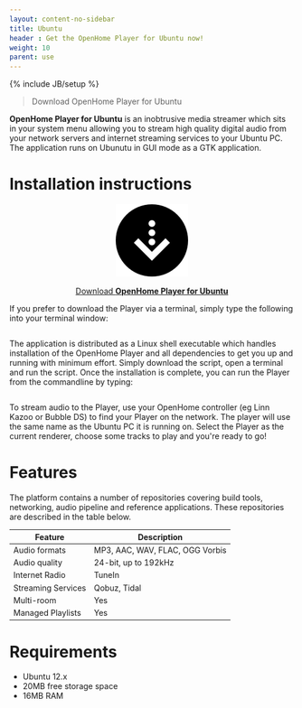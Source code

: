 ```yaml
---
layout: content-no-sidebar
title: Ubuntu
header : Get the OpenHome Player for Ubuntu now!
weight: 10
parent: use
---
```

{% include JB/setup %}

> Download OpenHome Player for Ubuntu

**OpenHome Player for Ubuntu** is an inobtrusive media streamer which sits in your system menu allowing you to stream high quality digital audio from your network servers and internet streaming services to your Ubuntu PC.
The application runs on Ubunutu in GUI mode as a GTK application.

# Installation instructions

<div style="text-align:center" markdown="1">

![](/images/download.png)

<a href="http://builds.openhome.org/releases/openhome/linux/openhomeplayer.sh">Download __OpenHome Player for Ubuntu__</a>
</div>

If you prefer to download the Player via a terminal, simply type the following into your terminal window:

```[/home/penguin]: wget http://builds.openhome.org/releases/openhome/linux/openhomeplayer.sh
```

The application is distributed as a Linux shell executable which handles installation of the OpenHome Player and all dependencies to get you up and running with minimum effort. Simply download the script, open a terminal and run the script. Once the installation is complete, you can run the Player from the commandline by typing:

```[/home/penguin]: openhomeplayer
```

To stream audio to the Player, use your OpenHome controller (eg Linn Kazoo or Bubble DS) to find your Player on the network. The player will use the same name as the Ubuntu PC it is running on. Select the Player as the current renderer, choose some tracks to play and you're ready to go!

# Features

The platform contains a number of repositories covering build tools, networking, audio pipeline and reference applications. These repositories are described in the table below.

| Feature | Description | 
|---------------|---------------|
| Audio formats    | MP3, AAC, WAV, FLAC, OGG Vorbis    |
| Audio quality    | 24-bit, up to 192kHz    |
| Internet Radio    | TuneIn    |
| Streaming Services    | Qobuz, Tidal |
| Multi-room    | Yes    |
| Managed Playlists    | Yes    |


# Requirements
- Ubuntu 12.x
- 20MB free storage space
- 16MB RAM

